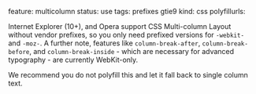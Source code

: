feature: multicolumn
status: use
tags: prefixes gtie9
kind: css
polyfillurls:

Internet Explorer (10+), and Opera support CSS Multi-column Layout without vendor prefixes, so you only need prefixed versions for `-webkit-` and `-moz-`. A further note, features like `column-break-after`, `column-break-before`, and `column-break-inside` - which are necessary for advanced typography - are currently WebKit-only. 

We recommend you do not polyfill this and let it fall back to single column text.